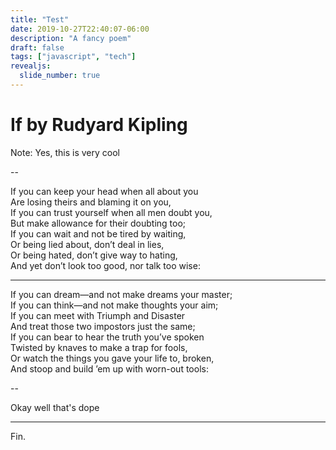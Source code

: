 ```yaml
---
title: "Test"
date: 2019-10-27T22:40:07-06:00
description: "A fancy poem"
draft: false
tags: ["javascript", "tech"]
revealjs:
  slide_number: true
---
```


# If by Rudyard Kipling

Note: Yes, this is very cool

--

If you can keep your head when all about you  
Are losing theirs and blaming it on you,  
If you can trust yourself when all men doubt you,  
But make allowance for their doubting too;  
If you can wait and not be tired by waiting,  
Or being lied about, don’t deal in lies,  
Or being hated, don’t give way to hating,  
And yet don’t look too good, nor talk too wise:

---

If you can dream—and not make dreams your master;  
If you can think—and not make thoughts your aim;  
If you can meet with Triumph and Disaster  
And treat those two impostors just the same;  
If you can bear to hear the truth you’ve spoken  
Twisted by knaves to make a trap for fools,  
Or watch the things you gave your life to, broken,  
And stoop and build ’em up with worn-out tools:

--

Okay well that's dope

---

Fin.
